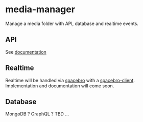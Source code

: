 # media-manager

Manage a media folder with API, database and realtime events.

## API

See [documentation](documentation/API.md)

## Realtime

Realtime will be handled via [spacebro](https://github.com/spacebro/spacebro) with a [spacebro-client](https://github.com/spacebro/spacebro-client). Implementation and documentation will come soon.

## Database

MongoDB ? GraphQL ? TBD ...
